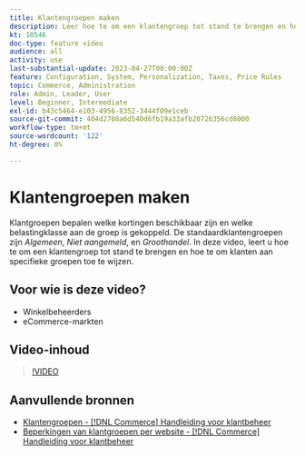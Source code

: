 ```yaml
---
title: Klantengroepen maken
description: Leer hoe te om een klantengroep tot stand te brengen en hoe te om klanten aan specifieke groepen toe te wijzen, die de kortingen bepalen die beschikbaar en de bijbehorende belastingklasse zijn.
kt: 10546
doc-type: feature video
audience: all
activity: use
last-substantial-update: 2023-04-27T00:00:00Z
feature: Configuration, System, Personalization, Taxes, Price Rules
topic: Commerce, Administration
role: Admin, Leader, User
level: Beginner, Intermediate
exl-id: b43c5464-e103-4956-8352-3444f09e1ceb
source-git-commit: 404d2708a6d540d6fb19a33afb20726356cd8000
workflow-type: tm+mt
source-wordcount: '122'
ht-degree: 0%

---
```


# Klantengroepen maken

Klantgroepen bepalen welke kortingen beschikbaar zijn en welke belastingklasse aan de groep is gekoppeld. De standaardklantengroepen zijn _Algemeen_, _Niet aangemeld_, en _Groothandel_. In deze video, leert u hoe te om een klantengroep tot stand te brengen en hoe te om klanten aan specifieke groepen toe te wijzen.

## Voor wie is deze video?

- Winkelbeheerders
- eCommerce-markten

## Video-inhoud

>[!VIDEO](https://video.tv.adobe.com/v/343660?quality=12&learn=on)

## Aanvullende bronnen

- [Klantengroepen - [!DNL Commerce] Handleiding voor klantbeheer](https://experienceleague.adobe.com/docs/commerce-admin/customers/customers-menu/customer-groups.html)
- [Beperkingen van klantgroepen per website - [!DNL Commerce] Handleiding voor klantbeheer](https://developer.adobe.com/commerce/php/development/components/indexing/optimization/#customer-group-limitations-by-websites)

